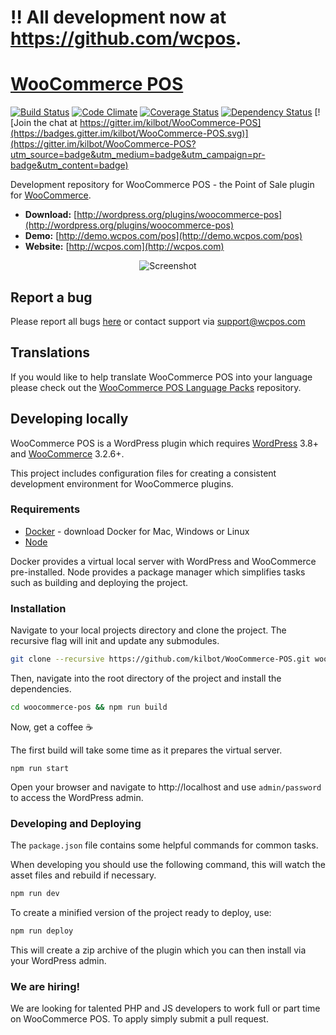 # :bangbang: All development now at https://github.com/wcpos.

# [WooCommerce POS](http://wcpos.com) 
[![Build Status](https://travis-ci.org/kilbot/WooCommerce-POS.svg)](https://travis-ci.org/kilbot/WooCommerce-POS) 
[![Code Climate](https://codeclimate.com/github/kilbot/WooCommerce-POS/badges/gpa.svg)](https://codeclimate.com/github/kilbot/WooCommerce-POS)
[![Coverage Status](https://coveralls.io/repos/kilbot/WooCommerce-POS/badge.svg)](https://coveralls.io/r/kilbot/WooCommerce-POS)
[![Dependency Status](https://david-dm.org/kilbot/WooCommerce-POS.svg)](https://david-dm.org/kilbot/WooCommerce-POS)
[![Join the chat at https://gitter.im/kilbot/WooCommerce-POS](https://badges.gitter.im/kilbot/WooCommerce-POS.svg)](https://gitter.im/kilbot/WooCommerce-POS?utm_source=badge&utm_medium=badge&utm_campaign=pr-badge&utm_content=badge)

Development repository for WooCommerce POS - the Point of Sale plugin for [WooCommerce](http://woothemes.com/woocommerce/).

* **Download:** [http://wordpress.org/plugins/woocommerce-pos](http://wordpress.org/plugins/woocommerce-pos)
* **Demo:** [http://demo.wcpos.com/pos](http://demo.wcpos.com/pos)
* **Website:** [http://wcpos.com](http://wcpos.com)

<p align="center">
  <img src="http://wcpos.com/wp-content/uploads/2015/05/pos-sale-lg.gif" alt="Screenshot"/>
</p>

## Report a bug

Please report all bugs [here](https://github.com/kilbot/WooCommerce-POS/issues) or contact support via [support@wcpos.com](mailto:support@wcpos.com)

## Translations

If you would like to help translate WooCommerce POS into your language please check out the [WooCommerce POS Language Packs](https://github.com/kilbot/WooCommerce-POS-Language-Packs) repository.

## Developing locally

WooCommerce POS is a WordPress plugin which requires [WordPress](http://wordpress.org) 3.8+ and [WooCommerce](wordpress.org/plugins/woocommerce) 3.2.6+.

This project includes configuration files for creating a consistent development environment for WooCommerce plugins. 

### Requirements

* [Docker](https://www.docker.com/products/docker) - download Docker for Mac, Windows or Linux 
* [Node](https://nodejs.org/)

Docker provides a virtual local server with WordPress and WooCommerce pre-installed. 
Node provides a package manager which simplifies tasks such as building and deploying the project.

### Installation

Navigate to your local projects directory and clone the project. 
The recursive flag will init and update any submodules. 

```sh
git clone --recursive https://github.com/kilbot/WooCommerce-POS.git woocommerce-pos
```

Then, navigate into the root directory of the project and install the dependencies.

```sh
cd woocommerce-pos && npm run build
```

Now, get a coffee :coffee:

The first build will take some time as it prepares the virtual server. 

```
npm run start
```

Open your browser and navigate to http://localhost and use `admin/password` to access the WordPress admin.

### Developing and Deploying

The `package.json` file contains some helpful commands for common tasks. 

When developing you should use the following command, this will watch the asset files and rebuild if necessary.

```sh
npm run dev
```

To create a minified version of the project ready to deploy, use:

```sh
npm run deploy
```

This will create a zip archive of the plugin which you can then install via your WordPress admin.

### We are hiring!

We are looking for talented PHP and JS developers to work full or part time on WooCommerce POS. To apply simply submit a pull request.
